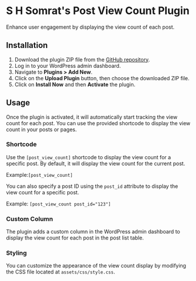 # S H Somrat's Post View Count Plugin

Enhance user engagement by displaying the view count of each post.

## Installation

1. Download the plugin ZIP file from the [GitHub repository](https://github.com/shsomrat/shsomrat-SHS_Post_View_count_WP_Plugin/edit/main).
2. Log in to your WordPress admin dashboard.
3. Navigate to **Plugins > Add New**.
4. Click on the **Upload Plugin** button, then choose the downloaded ZIP file.
5. Click on **Install Now** and then **Activate** the plugin.

## Usage

Once the plugin is activated, it will automatically start tracking the view count for each post. You can use the provided shortcode to display the view count in your posts or pages.

### Shortcode

Use the `[post_view_count]` shortcode to display the view count for a specific post. By default, it will display the view count for the current post.

Example:```[post_view_count]```


You can also specify a post ID using the `post_id` attribute to display the view count for a specific post.

Example:
```[post_view_count post_id="123"]```


### Custom Column

The plugin adds a custom column in the WordPress admin dashboard to display the view count for each post in the post list table.

### Styling

You can customize the appearance of the view count display by modifying the CSS file located at `assets/css/style.css`.
